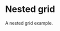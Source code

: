 # Nested grid

A nested grid example.

<div ref="el"></div>

<script setup>
import { createElement } from 'react'
import { createRoot } from 'react-dom/client'
import { ref, onMounted } from 'vue'
import {Nested} from '@declarative-gridstack/react/examples'

const el = ref()
onMounted(() => {
  const root = createRoot(el.value)
  root.render(createElement(Nested, {}, null))
})
</script>
